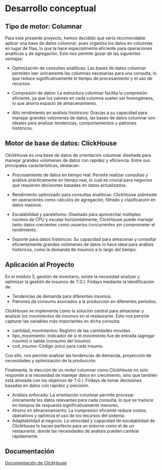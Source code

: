 # Desarrollo conceptual

## Tipo de motor: Columnar

Para este presente proyecto, hemos decidido que sería recomendable aplicar una base de datos columnar, pues organiza los datos en columnas en lugar de filas, lo que la hace especialmente eficiente para operaciones analíticas y de agregación. Esto nos permite gozar de las siguientes ventajas:

- Optimización de consultas analíticas:
Las bases de datos columnar permiten leer únicamente las columnas necesarias para una consulta, lo que reduce significativamente el tiempo de procesamiento y el uso de recursos.

- Compresión de datos:
La estructura columnar facilita la compresión eficiente, ya que los valores en cada columna suelen ser homogéneos, lo que ahorra espacio de almacenamiento.

- Alto rendimiento en análisis históricos:
Gracias a su capacidad para manejar grandes volúmenes de datos, las bases de datos columnar son ideales para analizar tendencias, comportamientos y patrones históricos.

## Motor de base de datos: ClickHouse

ClickHouse es una base de datos de orientación columnar diseñada para manejar grandes volúmenes de datos con rapidez y eficiencia. Entre sus principales características, destacan:

- Procesamiento de datos en tiempo real:
Permite realizar consultas y análisis prácticamente en tiempo real, lo cual es crucial para negocios que requieren decisiones basadas en datos actualizados.

- Rendimiento optimizado para consultas analíticas:
ClickHouse sobresale en operaciones como cálculos de agregación, filtrado y clasificación en datos masivos.

- Escalabilidad y paralelismo:
Diseñado para aprovechar múltiples núcleos de CPU y escalar horizontalmente, ClickHouse puede manejar tanto datos crecientes como usuarios concurrentes sin comprometer el rendimiento.

- Soporte para datos históricos:
Su capacidad para almacenar y consultar eficientemente grandes volúmenes de datos lo hace ideal para análisis históricos, como la demanda de insumos a lo largo del tiempo.

## Aplicación al Proyecto

En el módulo 5, gestión de inventario, existe la necesidad analizar y optimizar la gestión de insumos de T.G.I. Fridays mediante la identificación de:

- Tendencias de demanda para diferentes insumos.
- Patrones de consumo asociados a la producción en diferentes períodos.

ClickHouse se implementa como la solución central para almacenar y analizar los movimientos de insumos en el restaurante. Esto nos permite capturar las variables más importantes en dicha consulta:

- cantidad_movimientos: Registro de las cantidades movidas.
- tipo_movimiento: Indicador de si el movimiento fue de entrada (agregar insumo) o salida (consumo del insumo).
- cod_insumo: Código único para cada insumo.

Con ello, nos permite analizar las tendencias de demanda, proyección de necesidades y optimización de la producción.

Finalmente, la elección de un motor columnar como ClickHouse no solo responde a la necesidad de manejar datos en crecimiento, sino que también está alineada con los objetivos de T.G.I. Fridays de tomar decisiones basadas en datos con rapidez y precisión.

- Análisis enfocado: La orientación columnar permite procesar únicamente los datos relevantes para cada consulta, lo que se traduce en tiempos de respuesta significativamente menores.
- Ahorro en almacenamiento: La compresión eficiente reduce costos operativos y optimiza el uso de los recursos del sistema.
- Adaptabilidad al negocio: La velocidad y capacidad de escalabilidad de ClickHouse lo hacen perfecto para un entorno como el de un restaurante, donde las necesidades de análisis pueden cambiar rápidamente.

## Documentación
[Documentación de ClickHouse](https://clickhouse.com/docs)